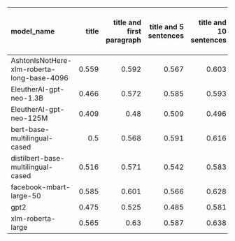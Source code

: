 | model_name                                 |   title |   title and first paragraph |   title and 5 sentences |   title and 10 sentences |   title and first sentence each paragraph | raw text   |
|:-------------------------------------------|--------:|----------------------------:|------------------------:|-------------------------:|------------------------------------------:|:-----------|
| AshtonIsNotHere-xlm-roberta-long-base-4096 |   0.559 |                       0.592 |                   0.567 |                    0.603 |                                     0.601 | 0.646      |
| EleutherAI-gpt-neo-1.3B                    |   0.466 |                       0.572 |                   0.585 |                    0.593 |                                     0.603 | 0.647      |
| EleutherAI-gpt-neo-125M                    |   0.409 |                       0.48  |                   0.509 |                    0.496 |                                     0.531 | 0.605      |
| bert-base-multilingual-cased               |   0.5   |                       0.568 |                   0.591 |                    0.616 |                                     0.598 | 0.659      |
| distilbert-base-multilingual-cased         |   0.516 |                       0.571 |                   0.542 |                    0.583 |                                     0.589 | 0.649      |
| facebook-mbart-large-50                    |   0.585 |                       0.601 |                   0.566 |                    0.628 |                                     0.619 | 0.646      |
| gpt2                                       |   0.475 |                       0.525 |                   0.485 |                    0.581 |                                     0.526 | 0.616      |
| xlm-roberta-large                          |   0.565 |                       0.63  |                   0.587 |                    0.638 |                                     0.652 | **0.660**  |
